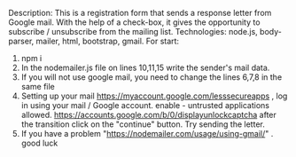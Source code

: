 
Description: This is a registration form that sends a response letter from Google mail. With the help of a check-box, it gives the opportunity to subscribe / unsubscribe from the mailing list.
Technologies: node.js, body-parser, mailer, html, bootstrap, gmail.
For start:
1) npm i
2) In the nodemailer.js file on lines 10,11,15 write the sender's mail data.
3) If you will not use google mail, you need to change the lines 6,7,8 in the same file
4) Setting up your mail https://myaccount.google.com/lesssecureapps , log in using your mail / Google account. enable - untrusted applications allowed.
https://accounts.google.com/b/0/displayunlockcaptcha after the transition click on the "continue" button. Try sending the letter.
5) If you have a problem "https://nodemailer.com/usage/using-gmail/" .
good luck
